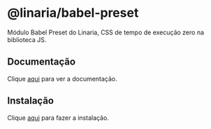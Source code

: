 # @linaria/babel-preset

Módulo Babel Preset do Linaria, CSS de tempo de execução zero na biblioteca JS.

## Documentação

Clique [aqui](https://github.com/callstack/linaria) para ver a documentação.

## Instalação

Clique [aqui](https://www.npmjs.com/package/@linaria/babel-preset) para fazer a instalação.